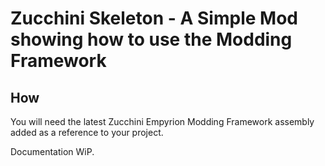 # Zucchini Skeleton - A Simple Mod showing how to use the Modding Framework

## How

You will need the latest Zucchini Empyrion Modding Framework assembly added as a reference to your project.

Documentation WiP.